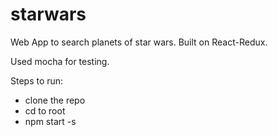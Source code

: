 # starwars
Web App to search planets of star wars.
Built on React-Redux.

Used mocha for testing.


Steps to run:

  - clone the repo
  - cd to root
  - npm start -s
  
